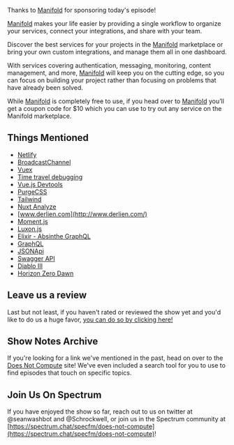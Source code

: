 Thanks to [Manifold](https://manifold.co/dnc) for sponsoring today's episode!

[Manifold](https://manifold.co/dnc) makes your life easier by providing a single workflow to organize your services, connect your integrations, and share with your team.

Discover the best services for your projects in the [Manifold](https://manifold.co/dnc) marketplace or bring your own custom integrations, and manage them all in one dashboard.

With services covering authentication, messaging, monitoring, content management, and more, [Manifold](https://manifold.co/dnc) will keep you on the cutting edge, so you can focus on building your project rather than focusing on problems that have already been solved.

While [Manifold](https://manifold.co/dnc) is completely free to use, if you head over to [Manifold](https://manifold.co/dnc) you’ll get a coupon code for $10 which you can use to try out any service on the Manifold marketplace.

## Things Mentioned

- [Netlify](https://www.netlify.com/)
- [BroadcastChannel](https://developer.mozilla.org/en-US/docs/Web/API/BroadcastChannel)
- [Vuex](https://vuex.vuejs.org/)
- [Time travel debugging](https://en.wikipedia.org/wiki/Time_travel_debugging)
- [Vue.js Devtools](https://github.com/vuejs/vue-devtools)
- [PurgeCSS](https://github.com/FullHuman/purgecss)
- [Tailwind](https://tailwindcss.com/)
- [Nuxt Analyze](https://nuxtjs.org/api/configuration-build/#analyze)
- [www.derlien.com](http://www.derlien.com/)
- [Moment.js](https://momentjs.com/)
- [Luxon.js](https://moment.github.io/luxon/)
- [Elixir - Absinthe GraphQL](https://absinthe-graphql.org/)
- [GraphQL](https://graphql.org/)
- [JSONApi](https://jsonapi.org/)
- [Swagger API](https://swagger.io/)
- [Diablo III](https://us.diablo3.com/en/)
- [Horizon Zero Dawn](https://www.guerrilla-games.com/play/horizon)

## Leave us a review

Last but not least, if you haven't rated or reviewed the show yet and you'd like to do us a huge favor, [you can do so by clicking here!](https://itunes.apple.com/us/podcast/does-not-compute/id1048731980?mt=2)

## Show Notes Archive

If you're looking for a link we've mentioned in the past, head on over to the [Does Not Compute](https://dnc.show) site! We've even included a search tool for you to use to find episodes that touch on specific topics.

## Join Us On Spectrum

If you have enjoyed the show so far, reach out to us on twitter at @seanwashbot and @Schrockwell, or join us in the Spectrum community at [https://spectrum.chat/specfm/does-not-compute](https://spectrum.chat/specfm/does-not-compute)!
